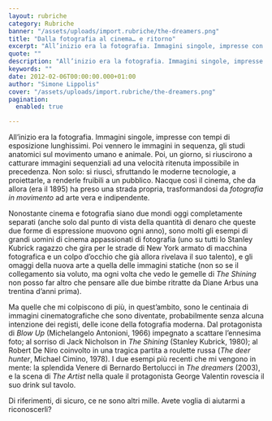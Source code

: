 ```yaml
---
layout: rubriche
category: Rubriche
banner: "/assets/uploads/import.rubriche/the-dreamers.png"
title: "Dalla fotografia al cinema… e ritorno"
excerpt: "All’inizio era la fotografia. Immagini singole, impresse con tempi di esposizione lunghissimi. Poi vennero le immagini in sequenza, gli studi anatomici sul movimento umano e animale. Poi, un giorno, si riuscirono a catturare immagini sequenziali ad una velocità ritenuta impossibile in precedenza. Non solo: si riuscì, sfruttando le moderne tecnologie, a proiettarle, a renderle fruibili [&hellip"
quote: ""
description: "All’inizio era la fotografia. Immagini singole, impresse con tempi di esposizione lunghissimi. Poi vennero le immagini in sequenza, gli studi anatomici sul movimento umano e animale. Poi, un giorno, si riuscirono a catturare immagini sequenziali ad una velocità ritenuta impossibile in precedenza. Non solo: si riuscì, sfruttando le moderne tecnologie, a proiettarle, a renderle fruibili [&hellip"
keywords: ""
date: 2012-02-06T00:00:00.000+01:00
author: "Simone Lippolis"
cover: "/assets/uploads/import.rubriche/the-dreamers.png"
pagination:
  enabled: true

---
```


All’inizio era la fotografia. Immagini singole, impresse con tempi di esposizione lunghissimi. Poi vennero le immagini in sequenza, gli studi anatomici sul movimento umano e animale. Poi, un giorno, si riuscirono a catturare immagini sequenziali ad una velocità ritenuta impossibile in precedenza. Non solo: si riuscì, sfruttando le moderne tecnologie, a proiettarle, a renderle fruibili a un pubblico. Nacque così il cinema, che da allora (era il 1895) ha preso una strada propria, trasformandosi da _fotografia in movimento_ ad arte vera e indipendente.

Nonostante cinema e fotografia siano due mondi oggi completamente separati (anche solo dal punto di vista della quantità di denaro che queste due forme di espressione muovono ogni anno), sono molti gli esempi di grandi uomini di cinema appassionati di fotografia (uno su tutti lo Stanley Kubrick ragazzo che gira per le strade di New York armato di macchina fotografica e un colpo d’occhio che già allora rivelava il suo talento), e gli omaggi della nuova arte a quella delle immagini statiche (non so se il collegamento sia voluto, ma ogni volta che vedo le gemelle di _The Shining_ non posso far altro che pensare alle due bimbe ritratte da Diane Arbus una trentina d’anni prima).

Ma quelle che mi colpiscono di più, in quest’ambito, sono le centinaia di immagini cinematografiche che sono diventate, probabilmente senza alcuna intenzione dei registi, delle icone della fotografia moderna. Dal protagonista di _Blow Up_ (Michelangelo Antonioni, 1966) impegnato a scattare l’ennesima foto; al sorriso di Jack Nicholson in _The Shining_ (Stanley Kubrick, 1980); al Robert De Niro coinvolto in una tragica partita a roulette russa (_The deer hunter_, Michael Cimino, 1978). I due esempi più recenti che mi vengono in mente: la splendida Venere di Bernardo Bertolucci in _The dreamers_ (2003), e la scena di _The Artist_ nella quale il protagonista George Valentin rovescia il suo drink sul tavolo.

Di riferimenti, di sicuro, ce ne sono altri mille. Avete voglia di aiutarmi a riconoscerli?